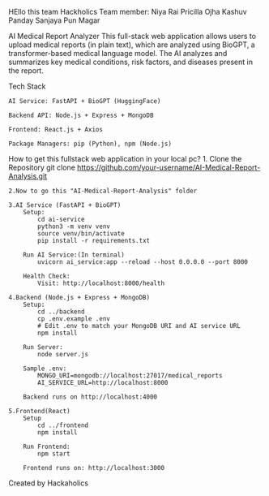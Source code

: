 HEllo this team Hackholics 
    Team member:
        Niya Rai
        Pricilla Ojha
        Kashuv Panday
        Sanjaya Pun Magar

AI Medical Report Analyzer
    This full-stack web application allows users to upload medical reports (in plain text), which are analyzed using BioGPT, a transformer-based medical language model. The AI analyzes and summarizes key medical conditions, risk factors, and diseases present in the report.

Tech Stack

    AI Service: FastAPI + BioGPT (HuggingFace)

    Backend API: Node.js + Express + MongoDB

    Frontend: React.js + Axios

    Package Managers: pip (Python), npm (Node.js)

How to get this fullstack web application in your local pc?
    1. Clone the Repository
        git clone https://github.com/your-username/AI-Medical-Report-Analysis.git

    2.Now to go this "AI-Medical-Report-Analysis" folder

    3.AI Service (FastAPI + BioGPT)
        Setup:
            cd ai-service
            python3 -m venv venv
            source venv/bin/activate
            pip install -r requirements.txt

        Run AI Service:(In terminal)
            uvicorn ai_service:app --reload --host 0.0.0.0 --port 8000

        Health Check:
            Visit: http://localhost:8000/health  

    4.Backend (Node.js + Express + MongoDB)
        Setup:
            cd ../backend
            cp .env.example .env
            # Edit .env to match your MongoDB URI and AI service URL
            npm install 

        Run Server:
            node server.js

        Sample .env:
            MONGO_URI=mongodb://localhost:27017/medical_reports
            AI_SERVICE_URL=http://localhost:8000

        Backend runs on http://localhost:4000

    5.Frontend(React)
        Setup
            cd ../frontend
            npm install

        Run Frontend:
            npm start

        Frontend runs on: http://localhost:3000

Created by Hackaholics